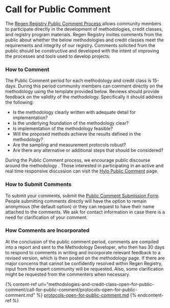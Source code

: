 # Call for Public Comment

The [Regen Registry Public Comment Process](https://library.regen.network/v/regen-registry-program-guide/methodology-development/methodology-review-process#public-comment)[ ](https://registry.regen.network/v/regen-registry-handbook/methodology-development/methodology-review-process)allows community members to participate directly in the development of methodologies, credit classes, and registry program materials. Regen Registry invites comments from the public about whether the below methodologies and credit classes meet the requirements and integrity of our registry. Comments solicited from the public should be constructive and developed with the intent of improving the processes and tools used to develop projects.&#x20;

### How to Comment

The Public Comment period for each methodology and credit class is 15-days. During this period community members can comment directly on the methodology using the template provided below. Reviews should provide feedback on the validity of the methodology. Specifically it should address the following:

* Is the methodology clearly written with adequate detail for implementation?
* Is the underlying foundation of the methodology clear?
* Is implementation of the methodology feasible?
* Will the proposed methods achieve the results defined in the methodology?
* Are the sampling and measurement protocols robust?
* Are there any alternative or additional steps that should be considered?

During the Public Comment process, we encourage public discourse around the methodology . Those interested in participating in an active and real time responsive discussion can visit the [Hylo Public Comment](https://www.hylo.com/groups/regen-registry-public-comment/join/G549Lq59PT) page.

### How to Submit Comments

To submit your comments, submit the [Public Comment Submission Form](https://airtable.com/shrHn8lLVSSftTQP6). People submitting comments directly will have the option to remain anonymous (the default option) or they can request to have their name attached to the comments. We ask for contact information in case there is a need for clarification of your comment.

### How Comments are Incorporated

At the conclusion of the public comment period, comments are compiled into a report and sent to the Methodology Developer, who then has 30 days to respond to comments in writing and incorporate relevant feedback to a revised version, which is then posted on the methodology page.  If there are major concerns that cannot be confidently resolved within Regen Registry, input from the expert community will be requested. Also, some clarification might be requested from the commenters when necessary.

{% content-ref url="methodologies-and-credit-class-open-for-public-comment/call-for-public-comment/protocols-open-for-public-comment.md" %}
[protocols-open-for-public-comment.md](methodologies-and-credit-class-open-for-public-comment/call-for-public-comment/protocols-open-for-public-comment.md)
{% endcontent-ref %}
